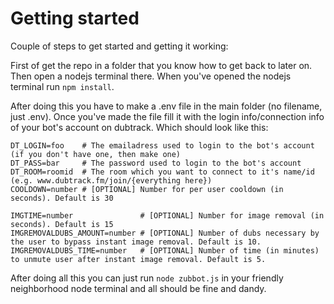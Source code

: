 # Getting started
Couple of steps to get started and getting it working:

First of get the repo in a folder that you know how to get back to later on. Then open a nodejs terminal there.
When you've opened the nodejs terminal run ```npm install```.

After doing this you have to make a .env file in the main folder (no filename, just .env).
Once you've made the file fill it with the login info/connection info of your bot's account on dubtrack. Which should look like this:
```
DT_LOGIN=foo    # The emailadress used to login to the bot's account (if you don't have one, then make one)
DT_PASS=bar     # The password used to login to the bot's account
DT_ROOM=roomid  # The room which you want to connect to it's name/id (e.g. www.dubtrack.fm/join/{everything here})
COOLDOWN=number # [OPTIONAL] Number for per user cooldown (in seconds). Default is 30

IMGTIME=number               # [OPTIONAL] Number for image removal (in seconds). Default is 15
IMGREMOVALDUBS_AMOUNT=number # [OPTIONAL] Number of dubs necessary by the user to bypass instant image removal. Default is 10.
IMGREMOVALDUBS_TIME=number   # [OPTIONAL] Number of time (in minutes) to unmute user after instant image removal. Default is 5.
```

After doing all this you can just run ```node zubbot.js``` in your friendly neighborhood node terminal and all should be fine and dandy.
